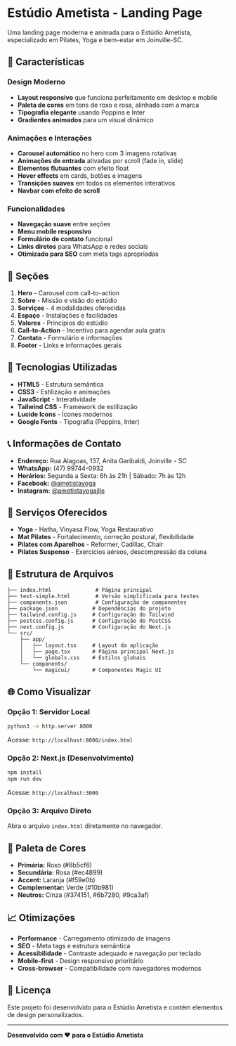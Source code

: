 # Estúdio Ametista - Landing Page

Uma landing page moderna e animada para o Estúdio Ametista, especializado em Pilates, Yoga e bem-estar em Joinville-SC.

## 🌟 Características

### Design Moderno
- **Layout responsivo** que funciona perfeitamente em desktop e mobile
- **Paleta de cores** em tons de roxo e rosa, alinhada com a marca
- **Tipografia elegante** usando Poppins e Inter
- **Gradientes animados** para um visual dinâmico

### Animações e Interações
- **Carousel automático** no hero com 3 imagens rotativas
- **Animações de entrada** ativadas por scroll (fade in, slide)
- **Elementos flutuantes** com efeito float
- **Hover effects** em cards, botões e imagens
- **Transições suaves** em todos os elementos interativos
- **Navbar com efeito de scroll**

### Funcionalidades
- **Navegação suave** entre seções
- **Menu mobile responsivo**
- **Formulário de contato** funcional
- **Links diretos** para WhatsApp e redes sociais
- **Otimizado para SEO** com meta tags apropriadas

## 📱 Seções

1. **Hero** - Carousel com call-to-action
2. **Sobre** - Missão e visão do estúdio
3. **Serviços** - 4 modalidades oferecidas
4. **Espaço** - Instalações e facilidades
5. **Valores** - Princípios do estúdio
6. **Call-to-Action** - Incentivo para agendar aula grátis
7. **Contato** - Formulário e informações
8. **Footer** - Links e informações gerais

## 🚀 Tecnologias Utilizadas

- **HTML5** - Estrutura semântica
- **CSS3** - Estilização e animações
- **JavaScript** - Interatividade
- **Tailwind CSS** - Framework de estilização
- **Lucide Icons** - Ícones modernos
- **Google Fonts** - Tipografia (Poppins, Inter)

## 📞 Informações de Contato

- **Endereço:** Rua Alagoas, 137, Anita Garibaldi, Joinville - SC
- **WhatsApp:** (47) 99744-0932
- **Horários:** Segunda a Sexta: 6h às 21h | Sábado: 7h às 12h
- **Facebook:** [@ametistayoga](https://www.facebook.com/ametistayoga)
- **Instagram:** [@ametistayogajlle](https://www.instagram.com/ametistayogajlle/)

## 🎯 Serviços Oferecidos

- **Yoga** - Hatha, Vinyasa Flow, Yoga Restaurativo
- **Mat Pilates** - Fortalecimento, correção postural, flexibilidade
- **Pilates com Aparelhos** - Reformer, Cadillac, Chair
- **Pilates Suspenso** - Exercícios aéreos, descompressão da coluna

## 📄 Estrutura de Arquivos

```
├── index.html              # Página principal
├── test-simple.html        # Versão simplificada para testes
├── components.json         # Configuração de componentes
├── package.json           # Dependências do projeto
├── tailwind.config.js     # Configuração do Tailwind
├── postcss.config.js      # Configuração do PostCSS
├── next.config.js         # Configuração do Next.js
└── src/
    ├── app/
    │   ├── layout.tsx     # Layout da aplicação
    │   ├── page.tsx       # Página principal Next.js
    │   └── globals.css    # Estilos globais
    └── components/
        └── magicui/       # Componentes Magic UI
```

## 🌐 Como Visualizar

### Opção 1: Servidor Local
```bash
python3 -m http.server 8000
```
Acesse: `http://localhost:8000/index.html`

### Opção 2: Next.js (Desenvolvimento)
```bash
npm install
npm run dev
```
Acesse: `http://localhost:3000`

### Opção 3: Arquivo Direto
Abra o arquivo `index.html` diretamente no navegador.

## 🎨 Paleta de Cores

- **Primária:** Roxo (#8b5cf6)
- **Secundária:** Rosa (#ec4899)
- **Accent:** Laranja (#f59e0b)
- **Complementar:** Verde (#10b981)
- **Neutros:** Cinza (#374151, #6b7280, #9ca3af)

## 📈 Otimizações

- **Performance** - Carregamento otimizado de imagens
- **SEO** - Meta tags e estrutura semântica
- **Acessibilidade** - Contraste adequado e navegação por teclado
- **Mobile-first** - Design responsivo prioritário
- **Cross-browser** - Compatibilidade com navegadores modernos

## 📝 Licença

Este projeto foi desenvolvido para o Estúdio Ametista e contém elementos de design personalizados.

---

**Desenvolvido com ❤️ para o Estúdio Ametista**